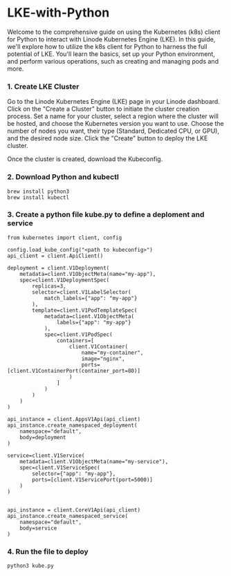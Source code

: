 # LKE-with-Python

Welcome to the comprehensive guide on using the Kubernetes (k8s) client for Python to interact with Linode Kubernetes Engine (LKE). In this guide, we'll explore how to utilize the k8s client for Python to harness the full potential of LKE. You'll learn the basics, set up your Python environment, and perform various operations, such as creating and managing pods and more.

### 1. Create LKE Cluster

Go to the Linode Kubernetes Engine (LKE) page in your Linode dashboard. Click on the "Create a Cluster" button to initiate the cluster creation process. Set a name for your cluster, select a region where the cluster will be hosted, and choose the Kubernetes version you want to use. Choose the number of nodes you want, their type (Standard, Dedicated CPU, or GPU), and the desired node size. Click the "Create" button to deploy the LKE cluster.

Once the cluster is created, download the Kubeconfig.

### 2. Download Python and kubectl

```
brew install python3
brew install kubectl
```

### 3. Create a python file kube.py to define a deploment and service

```
from kubernetes import client, config

config.load_kube_config("<path to kubeconfig>")
api_client = client.ApiClient()

deployment = client.V1Deployment(
    metadata=client.V1ObjectMeta(name="my-app"),
    spec=client.V1DeploymentSpec(
        replicas=3,
        selector=client.V1LabelSelector(
            match_labels={"app": "my-app"}
        ),
        template=client.V1PodTemplateSpec(
            metadata=client.V1ObjectMeta(
                labels={"app": "my-app"}
            ),
            spec=client.V1PodSpec(
                containers=[
                    client.V1Container(
                        name="my-container",
                        image="nginx",
                        ports=[client.V1ContainerPort(container_port=80)]
                    )
                ]
            )
        )
    )
)

api_instance = client.AppsV1Api(api_client)
api_instance.create_namespaced_deployment(
    namespace="default",
    body=deployment
)

service=client.V1Service(
    metadata=client.V1ObjectMeta(name="my-service"),
    spec=client.V1ServiceSpec(
        selector={"app": "my-app"},
        ports=[client.V1ServicePort(port=5000)]
    )
)


api_instance = client.CoreV1Api(api_client)
api_instance.create_namespaced_service(
    namespace="default",
    body=service
)
```

### 4. Run the file to deploy 
```
python3 kube.py
```

